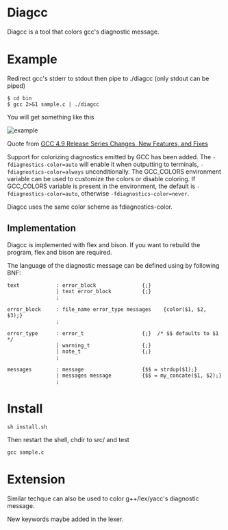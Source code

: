 # Diagcc

Diagcc is a tool that colors gcc's diagnostic message.

# Example

Redirect gcc's stderr to stdout then pipe to ./diagcc (only stdout can be piped)

	$ cd bin
    $ gcc 2>&1 sample.c | ./diagcc

You will get something like this

![example](http://i.imgur.com/swTbjAG.png)

Quote from [GCC 4.9 Release Series Changes, New Features, and Fixes](https://gcc.gnu.org/gcc-4.9/changes.html)

Support for colorizing diagnostics emitted by GCC has been added. The `-fdiagnostics-color=auto` will enable it when outputting to terminals, `-fdiagnostics-color=always` unconditionally. The GCC_COLORS environment variable can be used to customize the colors or disable coloring. If GCC_COLORS variable is present in the environment, the default is `-fdiagnostics-color=auto`, otherwise `-fdiagnostics-color=never`.

Diagcc uses the same color scheme as fdiagnostics-color.

## Implementation

Diagcc is implemented with flex and bison. If you want to rebuild the program, flex and bison are required.

The language of the diagnostic message can be defined using by following BNF:


    text            : error_block               {;}
                    | text error_block          {;}
                    ;

    error_block     : file_name error_type messages    {color($1, $2, $3);}
                    ;

    error_type      : error_t                   {;}  /* $$ defaults to $1 */
                    | warning_t                 {;}
                    | note_t                    {;}
                    ;

    messages        : message                   {$$ = strdup($1);}
                    | messages message          {$$ = my_concate($1, $2);}
                    ;


# Install

    sh install.sh

Then restart the shell, chdir to src/ and test
    
    gcc sample.c


# Extension

Similar techque can also be used to color g++/lex/yacc's diagnostic message.

New keywords maybe added in the lexer.


